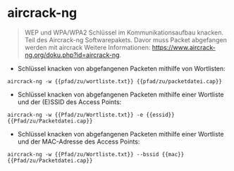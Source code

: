 # aircrack-ng

> WEP und WPA/WPA2 Schlüssel im Kommunikationsaufbau knacken.
> Teil des Aircrack-ng Softwarepakets.
> Davor muss Packet abgefangen werden mit aircrack
> Weitere Informationen: <https://www.aircrack-ng.org/doku.php?id=aircrack-ng>.

- Schlüssel knacken von abgefangenen Packeten mithilfe von Wortlisten:

`aircrack-ng -w {{pfad/zu/wortliste.txt}} {{pfad/zu/packetdatei.cap}}`

- Schlüssel knacken von abgefangenen Packeten mithilfe einer Wortliste und der (E)SSID des Access Points:

`aircrack-ng -w {{Pfad/zu/Wortliste.txt}} -e {{essid}} {{Pfad/zu/Packetdatei.cap}}`

- Schlüssel knacken von abgefangenen Packeten mithilfe einer Wortliste und der MAC-Adresse des Access Points:

`aircrack-ng -w {{Pfad/zu/Wortliste.txt}} --bssid {{mac}} {{Pfad/zu/Packetdatei.cap}}`
